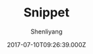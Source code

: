 ---
title: Snippet
github: https://github.com/shenliyang/hexo-theme-snippet
demo: https://www.91h5.cc/
author: Shenliyang
ssg:
  - Hexo
cms:
  - No Cms
date: 2017-07-10T09:26:39.000Z
github_branch: master
description: Snippet 简洁而不简单，也许是一款你寻找已久的hexo主题
stale: true
---